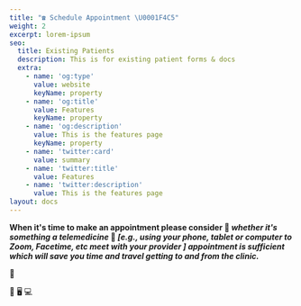 ```yaml
---
title: "☎️ Schedule Appointment \U0001F4C5"
weight: 2
excerpt: lorem-ipsum
seo:
  title: Existing Patients
  description: This is for existing patient forms & docs
  extra:
    - name: 'og:type'
      value: website
      keyName: property
    - name: 'og:title'
      value: Features
      keyName: property
    - name: 'og:description'
      value: This is the features page
      keyName: property
    - name: 'twitter:card'
      value: summary
    - name: 'twitter:title'
      value: Features
    - name: 'twitter:description'
      value: This is the features page
layout: docs
---
```

**When it's time to make an appointment please consider 🤔 *whether it's something a telemedicine* 📲 *\[e.g., using your phone, tablet or computer to Zoom, Facetime, etc meet with your provider ] appointment is sufficient which will save you time and travel getting to and from the clinic.***

🏥

📲  🖥️ 💻
